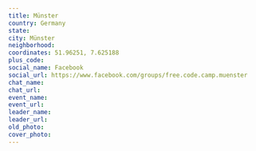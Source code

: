 ```yaml
---
title: Münster
country: Germany
state: 
city: Münster
neighborhood: 
coordinates: 51.96251, 7.625188
plus_code:
social_name: Facebook
social_url: https://www.facebook.com/groups/free.code.camp.muenster
chat_name:
chat_url:
event_name:
event_url:
leader_name:
leader_url:
old_photo: 
cover_photo:
---
```

